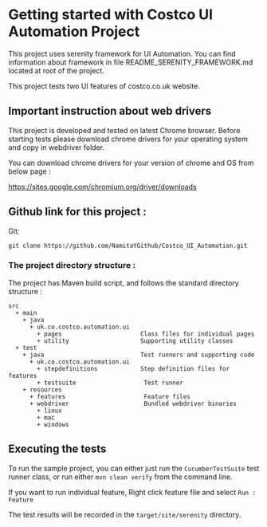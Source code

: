 # Getting started with Costco UI Automation Project

This project uses serenity framework for UI Automation. You can find information about framework
in file README_SERENITY_FRAMEWORK.md located at root of the project.

This project tests two UI features of costco.co.uk website.

## Important instruction about web drivers 

This project is developed and tested on latest Chrome browser. Before starting tests 
please download chrome drivers for your operating system and copy in webdriver folder.

You can download chrome drivers for your version of chrome and OS from below page :

https://sites.google.com/chromium.org/driver/downloads

## Github link for this project :

Git:

    git clone https://github.com/NamitaYGithub/Costco_UI_Automation.git
    

### The project directory structure :
The project has Maven build script, and follows the standard directory structure :
```Gherkin
src
  + main
    + java
      + uk.co.costco.automation.ui 
        + pages                      Class files for individual pages
        + utility                    Supporting utility classes        
  + test
    + java                           Test runners and supporting code
      + uk.co.costco.automation.ui   
        + stepdefinitions            Step definition files for features
        + testsuite                   Test runner
    + resources
      + features                      Feature files
      + webdriver                     Bundled webdriver binaries
        + linux
        + mac
        + windows
```

## Executing the tests

To run the sample project, you can either just run the `CucumberTestSuite` test runner class, or run either `mvn clean verify` from the command line.

If you want to run individual feature, Right click feature file and select `Run : Feature `

The test results will be recorded in the `target/site/serenity`   directory.

